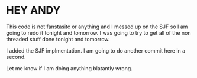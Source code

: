 # HEY ANDY

This code is not fanstasitc or anything and I messed up on the SJF so I am going to redo it tonight and tomorrow. I was going to try to get all of the non threaded stuff done tonight and tomorrow.

I added the SJF implmentation. I am going to do another commit here in a second.

Let me know if I am doing anything blatantly wrong.
